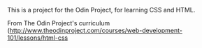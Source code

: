 This is a project for the Odin Project, for learning CSS and HTML.

From The Odin Project's curriculum (http://www.theodinproject.com/courses/web-development-101/lessons/html-css
